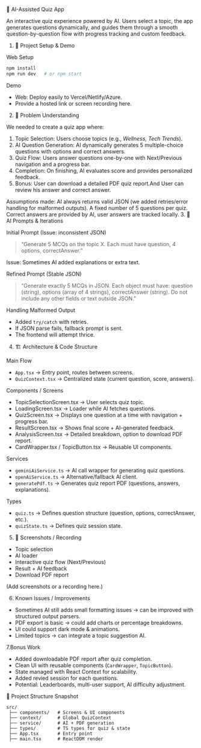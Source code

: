 
🧠 AI-Assisted Quiz App

An interactive quiz experience powered by AI. Users select a topic, the app generates questions dynamically, and guides them through a smooth question-by-question flow with progress tracking and custom feedback.

1. 🚀 Project Setup & Demo


Web Setup

```bash
npm install
npm run dev   # or npm start
```

Demo

* Web: Deploy easily to Vercel/Netlify/Azure.
* Provide a hosted link or screen recording here.

 2. 📌 Problem Understanding

We needed to create a quiz app where:

1. Topic Selection: Users choose topics (e.g., *Wellness, Tech Trends*).
2. AI Question Generation: AI dynamically generates 5 multiple-choice questions with options and correct answers.
3. Quiz Flow: Users answer questions one-by-one with Next/Previous navigation and a progress bar.
4. Completion: On finishing, AI evaluates score and provides personalized feedback.
5. Bonus: User can download a detailed PDF quiz report.And User can review his answer and correct answer.

Assumptions made:
 AI always returns valid JSON (we added retries/error handling for malformed outputs).
 A fixed number of 5 questions per quiz.
 Correct answers are provided by AI, user answers are tracked locally.
3. 🤖 AI Prompts & Iterations

Initial Prompt (Issue: inconsistent JSON)

> “Generate 5 MCQs on the topic X. Each must have question, 4 options, correctAnswer.”

Issue: Sometimes AI added explanations or extra text.

Refined Prompt (Stable JSON)

> “Generate exactly 5 MCQs in JSON. Each object must have: question (string), options (array of 4 strings), correctAnswer (string). Do not include any other fields or text outside JSON.”

 Handling Malformed Output

* Added `try/catch` with retries.
* If JSON parse fails, fallback prompt is sent.
* The frontend will attempt thrice.

 4. 🏗️ Architecture & Code Structure

Main Flow

* `App.tsx` → Entry point, routes between screens.
* `QuizContext.tsx` → Centralized state (current question, score, answers).

Components / Screens

* TopicSelectionScreen.tsx → User selects quiz topic.
* LoadingScreen.tsx → Loader while AI fetches questions.
* QuizScreen.tsx → Displays one question at a time with navigation + progress bar.
* ResultScreen.tsx → Shows final score + AI-generated feedback.
* AnalysisScreen.tsx → Detailed breakdown, option to download PDF report.
* CardWrapper.tsx / TopicButton.tsx → Reusable UI components.

Services

* `geminiAiService.ts` → AI call wrapper for generating quiz questions.
* `openAiService.ts` → Alternative/fallback AI client.
* `generatePdf.ts` → Generates quiz report PDF (questions, answers, explanations).

Types

* `quiz.ts` → Defines question structure (question, options, correctAnswer, etc.).
* `quizState.ts` → Defines quiz session state.

 5. 📸 Screenshots / Recording

*  Topic selection
*  AI loader
*  Interactive quiz flow (Next/Previous)
*  Result + AI feedback
*  Download PDF report

(Add screenshots or a recording here.)



6.  Known Issues / Improvements

* Sometimes AI still adds small formatting issues → can be improved with structured output parsers.
* PDF export is basic → could add charts or percentage breakdowns.
* UI could support dark mode & animations.
* Limited topics → can integrate a topic suggestion AI.



7.Bonus Work

*  Added downloadable PDF report after quiz completion.
*  Clean UI with reusable components (`CardWrapper`, `TopicButton`).
*  State managed with React Context for scalability.
* Added revied session for each questions.
* Potential: Leaderboards, multi-user support, AI difficulty adjustment.


📂 Project Structure Snapshot

```
src/
 ├── components/   # Screens & UI components
 ├── context/      # Global QuizContext
 ├── service/      # AI + PDF generation
 ├── types/        # TS types for quiz & state
 ├── App.tsx       # Entry point
 ├── main.tsx      # ReactDOM render
```


